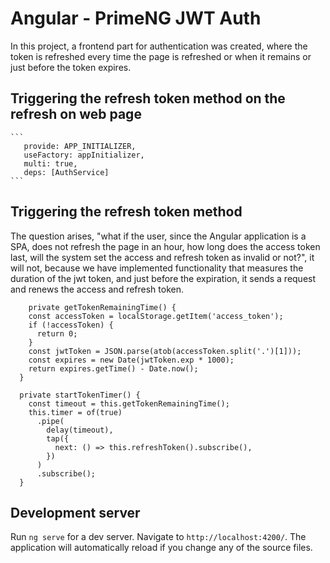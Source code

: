 # Angular - PrimeNG JWT Auth
 
In this project, a frontend part for authentication was created, where the token is refreshed every time the page is refreshed or when it remains or just before the token expires.
 
## Triggering the refresh token method on the refresh on web page
 
    ```
       provide: APP_INITIALIZER,
       useFactory: appInitializer,
       multi: true,
       deps: [AuthService]
    ```
 
## Triggering the refresh token method
 
The question arises, "what if the user, since the Angular application is a SPA, does not refresh the page in an hour, how long does the access token last, will the system set the access and refresh token as invalid or not?", it will not, because we have implemented functionality that measures the duration of the jwt token, and just before the expiration, it sends a request and renews the access and refresh token.
 
```
    private getTokenRemainingTime() {
    const accessToken = localStorage.getItem('access_token');
    if (!accessToken) {
      return 0;
    }
    const jwtToken = JSON.parse(atob(accessToken.split('.')[1]));
    const expires = new Date(jwtToken.exp * 1000);
    return expires.getTime() - Date.now();
  }
 
  private startTokenTimer() {
    const timeout = this.getTokenRemainingTime();
    this.timer = of(true)
      .pipe(
        delay(timeout),
        tap({
          next: () => this.refreshToken().subscribe(),
        })
      )
      .subscribe();
  }
  ```
 
## Development server
 
Run `ng serve` for a dev server. Navigate to `http://localhost:4200/`. The application will automatically reload if you change any of the source files.